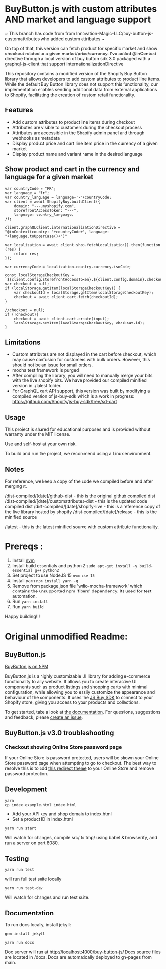 # BuyButton.js with custom attributes AND market and language support

~ This branch has code from from Innovation-Magic-LLC/buy-button-js-customattributes who added custom attributes ~

On top of that, this version can fetch product for specific market and show checkout related to a given market/price/currency.
I've added @inContext directive through a local version of buy button sdk 3.0 packaged with a graphql-js-client that support internationalizationDirective.

This repository contains a modified version of the Shopify Buy Button library that allows developers to add custom attributes to product line items. While the default Buy Button library does not support this functionality, our implementation enables sending additional data from external applications to Shopify, facilitating the creation of custom retail functionality.

## Features

- Add custom attributes to product line items during checkout
- Attributes are visible to customers during the checkout process
- Attributes are accessible in the Shopify admin panel and through webhooks as metadata
- Display product price and cart line item price in the currency of a given market
- Display product name and variant name in the desired language

## Show product and cart in the currency and language for a given market

```
var countryCode = "FR";
var language = "fr";
var country_language = language+'-'+countryCode;
var client = await ShopifyBuy.buildClient({
    domain: "---.myshopify.com",
    storefrontAccessToken: "---",
    language: country_language,
});

client.graphQLClient.internationalizationDirective = "@inContext(country: "+countryCode+", language: "+language.toUpperCase()+")"

var localization = await client.shop.fetchLocalization().then(function (res) {
    return res;
});

var currencyCode = localization.country.currency.isoCode;

const localStorageCheckoutKey = `${client.config.storefrontAccessToken}.${client.config.domain}.checkoutId`;
var checkout = null;
if (localStorage.getItem(localStorageCheckoutKey)) {
    var checkoutId = localStorage.getItem(localStorageCheckoutKey);
    checkout = await client.cart.fetch(checkoutId);
}

//checkout = null;
if (!checkout){
    checkout = await client.cart.create(input);
    localStorage.setItem(localStorageCheckoutKey, checkout.id);
}
```

## Limitations

- Custom attributes are not displayed in the cart before checkout, which may cause confusion for customers with bulk orders. However, this should not be an issue for small orders.
- mocha test framework is purged
- After compiling the library, you will need to manually merge your bits with the live shopify bits. We have provided our compiled minified version in ./latest folder.
- For GraphQL cart API support, this version was built by modifying a compiled version of js-buy-sdk which is a work in progress: https://github.com/Shopify/js-buy-sdk/tree/sd-cart

## Usage

This project is shared for educational purposes and is provided without warranty under the MIT license.

Use and self-host at your own risk.

To build and run the project, we recommend using a Linux environment.

## Notes

For reference, we keep a copy of the code we compiled before and after merging it.

/dist-compiled/[date]/github-dist - this is the original github compiled dist
/dist-compiled/[date]/customattributes-dist - this is the updated code compiled dist
/dist-compiled/[date]/shopify-live - this is a reference copy of the live library hosted by shopify
/dist-compiled/[date]/release - this is the minified source

/latest - this is the latest minified source with custom attribute functionality.

# Prereqs :

1. Install [nvm](https://github.com/nvm-sh/nvm)
2. Install build essentials and python 2 `sudo apt-get install -y build-essential g++ python2`
3. Set project to use NodeJS 15 `nvm use 15`
4. Install yarn `npm install yarn -g`
5. Remove from package.json file 'wdio-mocha-framework' which contains the unsupported npm 'fibers' dependency. Its used for test automation.
6. Run `yarn install`
7. Run `yarn build`

Happy building!!!

# Original unmodified Readme:

## BuyButton.js

[BuyButton.js on NPM](https://www.npmjs.com/package/@shopify/buy-button-js)

BuyButton.js is a highly customizable UI library for adding e-commerce functionality to any website. It allows you to create interactive UI components such as product listings and shopping carts with minimal configuration, while allowing you to easily customize the appearance and behaviour of the components.
It uses the [JS Buy SDK](http://shopify.github.io/js-buy-sdk/) to connect to your Shopify store, giving you access to your products and collections.

To get started, take a look at [the documentation](http://shopify.github.io/buy-button-js/).
For questions, suggestions and feedback, please <a href="https://github.com/Shopify/buy-button-js/issues">create an issue</a>.

## BuyButton.js v3.0 troubleshooting

### Checkout showing Online Store password page

If your Online Store is password protected, users will be shown your Online Store password page when attempting to go to checkout. The best way to resolve this is to add [this redirect theme](https://github.com/instantcommerce/shopify-headless-theme) to your Online Store and remove password protection.

## Development

```
yarn
cp index.example.html index.html
```

- Add your API key and shop domain to index.html
- Set a product ID in index.html

```
yarn run start

```

Will watch for changes, compile src/ to tmp/ using babel & browserify, and run a server on port 8080.

## Testing

```
yarn run test
```

will run full test suite locally

```
yarn run test-dev
```

Will watch for changes and run test suite.

## Documentation

To run docs locally, install jekyll:

```
gem install jekyll
```

```
yarn run docs
```

Doc server will run at <http://localhost:4000/buy-button-js/>
Docs source files are located in /docs.
Docs are automatically deployed to gh-pages from main.
